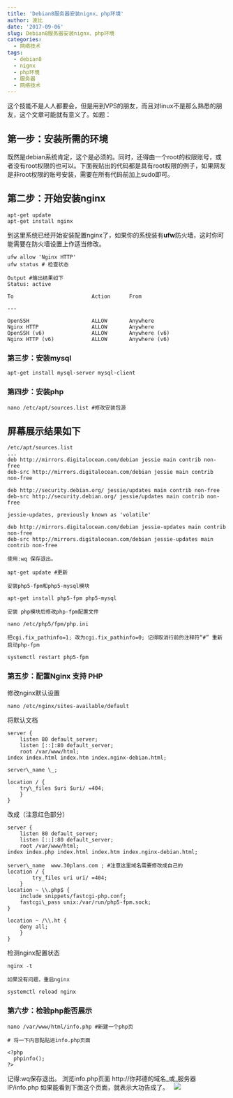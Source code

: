 ```yaml
---
title: 'Debian8服务器安装nignx、php环境'
author: 波比
date: '2017-09-06'
slug: Debian8服务器安装nignx、php环境
categories:
  - 网络技术
tags:
  - debian8
  - nignx
  - php环境
  - 服务器
  - 网络技术
---
```


这个技能不是人人都要会，但是用到VPS的朋友，而且对linux不是那么熟悉的朋友，这个文章可能就有意义了。如题：

## 第一步：安装所需的环境

既然是debian系统肯定，这个是必须的。同时，还得由一个root的权限账号，或者没有root权限的也可以。下面我贴出的代码都是具有root权限的例子，如果网友是非root权限的账号安装，需要在所有代码前加上sudo即可。

## 第二步：开始安装nginx

```shell
apt-get update
apt-get install nginx
```

到这里系统已经开始安装配置nginx了，如果你的系统装有**ufw**防火墙，这时你可能需要在防火墙设置上作适当修改。

```shell
ufw allow 'Nginx HTTP'
ufw status # 检查状态

Output #输出结果如下
Status: active

To                         Action      From

---

OpenSSH                    ALLOW       Anywhere                  
Nginx HTTP                 ALLOW       Anywhere                  
OpenSSH (v6)               ALLOW       Anywhere (v6)             
Nginx HTTP (v6)            ALLOW       Anywhere (v6)
```

### 第三步：安装mysql

```shell
apt-get install mysql-server mysql-client
```

### 第四步：安装php

```shell
nano /etc/apt/sources.list #修改安装包源
```

## 屏幕展示结果如下

```
/etc/apt/sources.list
...
deb http://mirrors.digitalocean.com/debian jessie main contrib non-free
deb-src http://mirrors.digitalocean.com/debian jessie main contrib non-free

deb http://security.debian.org/ jessie/updates main contrib non-free
deb-src http://security.debian.org/ jessie/updates main contrib non-free

jessie-updates, previously known as 'volatile'

deb http://mirrors.digitalocean.com/debian jessie-updates main contrib non-free
deb-src http://mirrors.digitalocean.com/debian jessie-updates main contrib non-free

使用:wq 保存退出。

apt-get update #更新

安装php5-fpm和php5-mysql模块

apt-get install php5-fpm php5-mysql

安装 php模块后修改php-fpm配置文件

nano /etc/php5/fpm/php.ini

把cgi.fix_pathinfo=1; 改为cgi.fix_pathinfo=0; 记得取消行前的注释符“#” 重新启动php-fpm

systemctl restart php5-fpm
```

### 第五步：配置Nginx 支持 PHP

修改nginx默认设置

```shell
nano /etc/nginx/sites-available/default
```

将默认文档

    server {
        listen 80 default_server;
        listen [::]:80 default_server;
        root /var/www/html;
    index index.html index.htm index.nginx-debian.html;
    
    server\_name \_;
    
    location / {
        try\_files $uri $uri/ =404;
    	}
    }


改成（注意红色部分）

    server {
        listen 80 default_server;
        listen [::]:80 default_server;
        root /var/www/html;
    index index.php index.html index.htm index.nginx-debian.html;
    
    server\_name  www.30plans.com ; #注意这里域名需要修改成自己的
    location / {
            try_files uri uri/ =404;
        }
    location ~ \\.php$ {
        include snippets/fastcgi-php.conf;
        fastcgi\_pass unix:/var/run/php5-fpm.sock;
    }
    
    location ~ /\\.ht {
        deny all;
    	}
    }

 检测nginx配置状态

```shell
nginx -t

如果没有问题，重启nginx

systemctl reload nginx
```

### 第六步：检验php能否展示

```shell
nano /var/www/html/info.php #新建一个php页

# 将一下内容黏贴进info.php页面

<?php
  phpinfo();
?>
```

记得:wq保存退出。 浏览info.php页面 http://你邦德的域名\_或\_服务器IP/info.php 如果能看到下面这个页面，就表示大功告成了。   ![](https://ws1.sinaimg.cn/large/8f5e6680gy1fjmxsv3imwj20qa0k70xb.jpg)